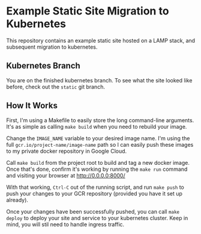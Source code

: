 # Example Static Site Migration to Kubernetes
This repository contains an example static site hosted on a LAMP stack, and subsequent migration to kubernetes.

## Kubernetes Branch
You are on the finished kubernetes branch. To see what the site looked like before, check out the `static` git branch.

## How It Works
First, I'm using a Makefile to easily store the long command-line arguments. It's as simple as calling `make build` when you need to rebuild your image.

Change the `IMAGE_NAME` variable to your desired image name. I'm using the full `gcr.io/project-name/image-name` path so I can easily push these images to my private docker repository in Google Cloud.

Call `make build` from the project root to build and tag a new docker image. Once that's done, confirm it's working by running the `make run` command and visiting your browser at http://0.0.0.0:8000/

With that working, `Ctrl-C` out of the running script, and run `make push` to push your changes to your GCR repository (provided you have it set up already).

Once your changes have been successfully pushed, you can call `make deploy` to deploy your site and service to your kubernetes cluster. Keep in mind, you will stil need to handle ingress traffic.
